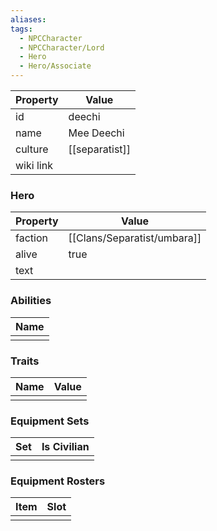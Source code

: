```yaml
---
aliases: 
tags:
  - NPCCharacter
  - NPCCharacter/Lord
  - Hero
  - Hero/Associate
---
```


| Property  | Value          |
| :-------- | -------------- |
| id        | deechi         |
| name      | Mee Deechi     |
| culture   | [[separatist]] |
| wiki link |                |
### Hero
| Property | Value      |
| -------- | ---------- |
| faction  | [[Clans/Separatist/umbara]] |
| alive    | true       |
| text     |            |

### Abilities
| Name |
| :--: |
|      |

### Traits
| Name | Value |
| ---- | ----- |
|      |       |

### Equipment Sets
| Set | Is Civilian |
| --- | ----------- |
|     |             |

### Equipment Rosters
| Item | Slot |
| ---- | ---- |
|      |      |
